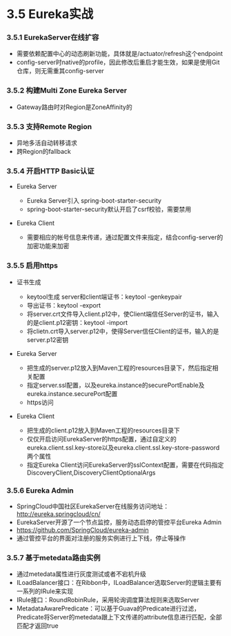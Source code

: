 # 3.5 Eureka实战

### 3.5.1 EurekaServer在线扩容

- 需要依赖配置中心的动态刷新功能，具体就是/actuator/refresh这个endpoint
- config-server时native的profile，因此修改后重启才能生效，如果是使用Git仓库，则无需重其config-server


### 3.5.2 构建Multi Zone Eureka Server

- Gateway路由时对Region是ZoneAffinity的

### 3.5.3 支持Remote Region

- 异地多活自动转移请求
- 跨Region的fallback

### 3.5.4 开启HTTP Basic认证

- Eureka Server
  - Eureka Server引入 spring-boot-starter-security
  - spring-boot-starter-security默认开启了csrf校验，需要禁用

- Eureka Client
  - 需要相应的帐号信息来传递，通过配置文件来指定，结合config-server的加密功能来加密

### 3.5.5 启用https

- 证书生成
  - keytool生成 server和client端证书：keytool -genkeypair
  - 导出证书：keytool -export
  - 将server.crt文件导入client.p12中，使Client端信任Server的证书，输入的是client.p12密钥：keytool -import
  - 将clietn.crt导入server.p12中，使得Server信任Client的证书，输入的是server.p12密钥

- Eureka Server
  - 把生成的server.p12放入到Maven工程的resources目录下，然后指定相关配置
  - 指定server.ssl配置，以及eureka.instance的securePortEnable及eureka.instance.securePort配置
  - https访问

- Eureka Client
  - 把生成的client.p12放入到Maven工程的resources目录下
  - 仅仅开启访问EurekaServer的https配置，通过自定义的eureka.client.ssl.key-store以及eureka.client.ssl.key-store-password两个属性
  - 指定Eureka Client访问EurekaServer的sslContext配置，需要在代码指定DiscoveryClient,DiscoveryClientOptionalArgs

### 3.5.6 Eureka Admin

- SpringCloud中国社区EurekaServer在线服务访问地址：http://eureka.springcloud/cn/
- EurekaServer开源了一个节点监控，服务动态启停的管控平台Eureka Admin
- <url>https://github.com/SpringCloud/eureka-admin</url>
- 通过管控平台的界面对注册的服务实例进行上下线，停止等操作

### 3.5.7 基于metedata路由实例

- 通过metedata属性进行灰度测试或者不宕机升级
- ILoadBalancer接口：在Ribbon中，ILoadBalancer选取Server的逻辑主要有一系列的IRule来实现
- IRule接口：RoundRobinRule，采用轮询调度算法规则来选取Server
- MetadataAwarePredicate：可以基于Guava的Predicate进行过滤，Predicate将Server的metedata跟上下文传递的attribute信息进行匹配，全部匹配才返回true
